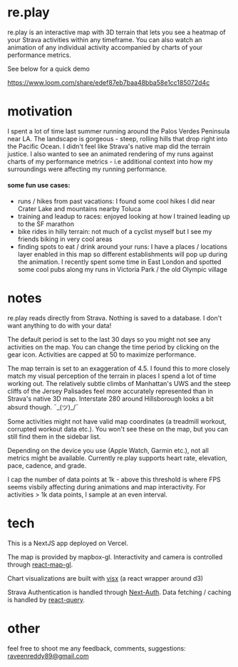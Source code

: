 # re.play
re.play is an interactive map with 3D terrain that lets you see a heatmap of your Strava activities within any timeframe. You can also watch an animation of any individual activity accompanied by charts of your performance metrics. 

See below for a quick demo

https://www.loom.com/share/edef87eb7baa48bba58e1cc185072d4c

# motivation
I spent a lot of time last summer running around the Palos Verdes Peninsula near LA. The landscape is gorgeous - steep, rolling hills that drop right into the Pacific Ocean. I didn't feel like Strava's native map did the terrain justice. I also wanted to see an animated rendering of my runs against charts of my performance metrics - i.e additional context into how my surroundings were affecting my running performance. 

#### some fun use cases:
* runs / hikes from past vacations: I found some cool hikes I did near Crater Lake and mountains nearby Toluca
* training and leadup to races: enjoyed looking at how I trained leading up to the SF marathon
* bike rides in hilly terrain: not much of a cyclist myself but I see my friends biking in very cool areas
* finding spots to eat / drink around your runs: I have a places / locations layer enabled in this map so different establishments will pop up during the animation. I recently spent some time in East London and spotted some cool pubs along my runs in Victoria Park / the old Olympic village

# notes
re.play reads directly from Strava. Nothing is saved to a database. I don't want anything to do with your data!

The default period is set to the last 30 days so you might not see any activities on the map. You can change the time period by clicking on the gear icon. Activities are capped at 50 to maximize performance.

The map terrain is set to an exaggeration of 4.5. I found this to more closely match my visual perception of the terrain in places I spend a lot of time working out. The relatively subtle climbs of Manhattan's UWS and the steep cliffs of the Jersey Palisades feel more accurately represented than in Strava's native 3D map. Interstate 280 around Hillsborough looks a bit absurd though.  ¯\_(ツ)_/¯ 

Some activities might not have valid map coordinates (a treadmill workout, corrupted workout data etc.). You won't see these on the map, but you can still find them in the sidebar list.

Depending on the device you use (Apple Watch, Garmin etc.), not all metrics might be available. Currently re.play supports heart rate, elevation, pace, cadence, and grade. 

I cap the number of data points at 1k - above this threshold is where FPS seems visbily affecting during animations and map interactivity. For activities > 1k data points, I sample at an even interval. 

# tech
This is a NextJS app deployed on Vercel. 

The map is provided by mapbox-gl. Interactivity and camera is controlled through [react-map-gl](https://visgl.github.io/react-map-gl/).

Chart visualizations are built with [visx](https://airbnb.io/visx/) (a react wrapper around d3)

Strava Authentication is handled through [Next-Auth](https://next-auth.js.org). Data fetching / caching is handled by [react-query](https://tanstack.com/query/v3/). 

# other
feel free to shoot me any feedback, comments, suggestions: raveenreddy89@gmail.com
